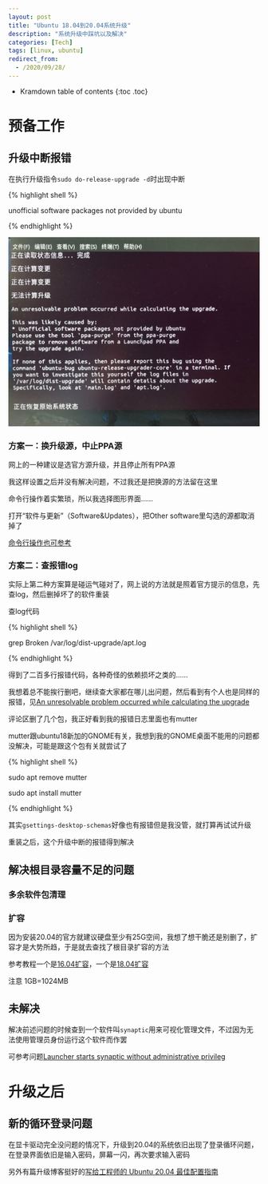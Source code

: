 ```yaml
---
layout: post
title: "Ubuntu 18.04到20.04系统升级"
description: "系统升级中踩坑以及解决"
categories: [Tech]
tags: [linux, ubuntu]
redirect_from:
  - /2020/09/28/
---
```


* Kramdown table of contents
{:toc .toc}

# 预备工作

## 升级中断报错

在执行升级指令`sudo do-release-upgrade -d`时出现中断

{% highlight shell %}

unofficial software packages not provided by ubuntu

{% endhighlight %}

![unofficial software packages not provided by ubuntu](/assets/images/post/20201101/20201101160354.jpg)

### 方案一：换升级源，中止PPA源

网上的一种建议是选官方源升级，并且停止所有PPA源

我这样设置之后并没有解决问题，不过我还是把换源的方法留在这里

命令行操作着实繁琐，所以我选择图形界面……

打开“软件与更新”（Software&Updates），把Other software里勾选的源都取消掉了

[命令行操作也可参考](https://www.onetransistor.eu/2015/12/remove-ppa-ubuntu.html)

### 方案二：查报错log

实际上第二种方案算是碰运气碰对了，网上说的方法就是照着官方提示的信息，先查log，然后删掉坏了的软件重装

查log代码

{% highlight shell %}

grep Broken /var/log/dist-upgrade/apt.log

{% endhighlight %}

得到了二百多行报错代码，各种奇怪的依赖损坏之类的……

我想着总不能挨行删吧，继续查大家都在哪儿出问题，然后看到有个人也是同样的报错，见[An unresolvable problem occurred while calculating the upgrade](https://askubuntu.com/questions/1277678/upgrade-to-ubuntu-20-04)

评论区删了几个包，我正好看到我的报错日志里面也有mutter

mutter跟ubuntu18新加的GNOME有关，我想到我的GNOME桌面不能用的问题都没解决，可能是跟这个包有关就尝试了

{% highlight shell %}

sudo apt remove mutter

sudo apt install mutter

{% endhighlight %}

其实`gsettings-desktop-schemas`好像也有报错但是我没管，就打算再试试升级

重装之后，这个升级中断的报错得到解决

## 解决根目录容量不足的问题

### 多余软件包清理


### 扩容

因为安装20.04的官方就建议硬盘至少有25G空间，我想了想干脆还是别删了，扩容才是大势所趋，于是就去查找了根目录扩容的方法

参考教程一个是[16.04扩容](https://blog.csdn.net/weixin_41018348/article/details/82592057)，一个是[18.04扩容]()

注意 1GB=1024MB

## 未解决

解决前述问题的时候查到一个软件叫`synaptic`用来可视化管理文件，不过因为无法使用管理员身份运行这个软件而作罢

可参考问题[Launcher starts synaptic without administrative privileg](https://ubuntuforums.org/showthread.php?t=2042996)


# 升级之后

## 新的循环登录问题

在显卡驱动完全没问题的情况下，升级到20.04的系统依旧出现了登录循环问题，在登录界面依旧是输入密码，屏幕一闪，再次要求输入密码

另外有篇升级博客挺好的[写给工程师的 Ubuntu 20.04 最佳配置指南](https://juejin.im/post/6844904149822210056)